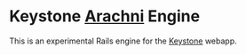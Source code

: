 # Keystone [Arachni](https://github.com/Zapotek/arachni) Engine

This is an experimental Rails engine for the [Keystone](https://github.com/johndel/Keystone-Rails-App) webapp.
